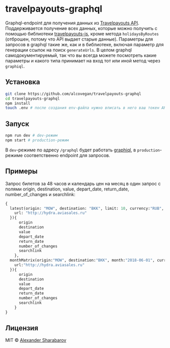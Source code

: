 # travelpayouts-graphql

Graphql-endpoint для получения данных из [Travelpayouts API](http://www.travelpayouts.com/?marker=11885.github&locale=ru). Поддерживается получение всех данных, которые можно получить с помощью библиотеки [travelpayouts-js](https://github.com/alcovegan/travelpayouts-js), кроме метода `holidaysByRoutes` (отброшен, потому что API выдает старые данные). Параметры для запросов в graphql такие же, как и в библиотеке, включая параметр для генерации ссылок на поиск `generateUrls`. В целом graphql самодокументируемый, так что вы всегда можете посмотреть какие параметры и какого типа принимает на вход тот или иной метод через `graphiql`.

## Установка

```bash
git clone https://github.com/alcovegan/travelpayouts-graphql
cd travelpayouts-graphql
npm install
touch .env # после создания env-файла нужно вписать в него ваш токен API Travelpayouts в таком виде: TPAPITOKEN=xxxxxxxxxxxxxxxxxxxxxxxx
```

## Запуск

```bash
npm run dev # dev-режим
npm start # production-режим
```

В `dev`-режиме по адресу `/graphql` будет работать [graphiql](https://github.com/graphql/graphiql), в `production`-режиме соответственно endpoint для запросов.

## Примеры

Запрос билетов за 48 часов и календарь цен на месяц в один запрос с полями origin, destination, value, depart_date, return_date, number_of_changes и searchlink:

```graphql
{
  latest(origin: "MOW", destination: "BKK", limit: 10, currency:"RUB", generateUrls:{
    url: "http://hydra.aviasales.ru"
  }){
      origin
      destination
      value
      depart_date
      return_date
      number_of_changes
      searchlink
    },
  monthMatrix(origin:"MOW", destination:"BKK", month:"2018-06-01", currency:"RUB", generateUrls:{
    url:"http://hydra.aviasales.ru"
  }){
      origin
      destination
      value
      depart_date
      return_date
      number_of_changes
      searchlink
    }
}
```

## Лицензия

MIT © [Alexander Sharabarov](https://github.com/alcovegan/)